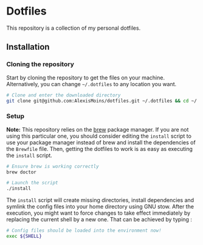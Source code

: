 # Dotfiles

This repository is a collection of my personal dotfiles. 

## Installation

### Cloning the repository

Start by cloning the repository to get the files on your machine. Alternatively, you can change `~/.dotfiles` to any location you want.

```bash
# Clone and enter the downloaded directory
git clone git@github.com:AlexisMoins/dotfiles.git ~/.dotfiles && cd ~/.dotfiles
```

### Setup

**Note:** This repository relies on the [brew](https://brew.sh/index_fr) package manager. If you are not using this particular one, you should consider editing the `install` script to use your package manager instead of brew and install the dependencies of the `Brewfile` file. Then, getting the dotfiles to work is as easy as executing the `install` script.

```bash
# Ensure brew is working correctly
brew doctor

# Launch the script
./install
```

The `install` script will create missing directories, install dependencies and symlink the config files into your home directory using GNU stow. After the execution, you might want to force changes to take effect immediately by replacing the current shell by a new one. That can be achieved by typing :

```bash
# Config files should be loaded into the environment now!
exec ${SHELL}
```
